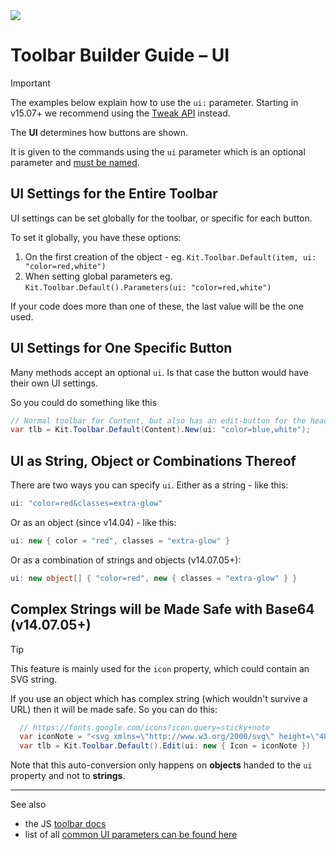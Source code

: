 ﻿---
uid: ToSic.Sxc.Services.ToolbarBuilder.Ui
---

<img src="~/assets/features/toolbar.svg" class="feature">

# Toolbar Builder Guide – UI

> [!IMPORTANT]
> The examples below explain how to use the `ui:` parameter.
> Starting in v15.07+ we recommend using the [Tweak API](xref:ToSic.Sxc.Services.ToolbarBuilder.TweakButtons) instead.

The **UI** determines how buttons are shown.

It is given to the commands using the `ui` parameter
which is an optional parameter and [must be named](xref:NetCode.Conventions.NamedParameters).

## UI Settings for the Entire Toolbar

UI settings can be set globally for the toolbar, or specific for each button.

To set it globally, you have these options:

1. On the first creation of the object - eg. `Kit.Toolbar.Default(item, ui: "color=red,white")`
1. When setting global parameters eg. `Kit.Toolbar.Default().Parameters(ui: "color=red,white")`

If your code does more than one of these, the last value will be the one used.

## UI Settings for One Specific Button

Many methods accept an optional `ui`.
Is that case the button would have their own UI settings.

So you could do something like this

```c#
// Normal toolbar for Content, but also has an edit-button for the header
var tlb = Kit.Toolbar.Default(Content).New(ui: "color=blue,white");
```

## UI as String, Object or Combinations Thereof

There are two ways you can specify `ui`.
Either as a string - like this:

```c#
ui: "color=red&classes=extra-glow"
```

Or as an object (since v14.04) - like this:

```c#
ui: new { color = "red", classes = "extra-glow" }
```

Or as a combination of strings and objects (v14.07.05+):

```c#
ui: new object[] { "color=red", new { classes = "extra-glow" } }
```

## Complex Strings will be Made Safe with Base64 (v14.07.05+)

> [!TIP]
> This feature is mainly used for the `icon` property, which could contain an SVG string.

If you use an object which has complex string (which wouldn't survive a URL) then it will be made safe.
So you can do this:

```c#
  // https://fonts.google.com/icons?icon.query=sticky+note
  var iconNote = "<svg xmlns=\"http://www.w3.org/2000/svg\" height=\"48\" width=\"48\"><path d=\"M9 39h20V29h10V9H9v30Zm0 3q-1.25 0-2.125-.875T6 39V9q0-1.25.875-2.125T9 6h30q1.25 0 2.125.875T42 9v21L30 42Zm6-15v-3h8.5v3Zm0-8v-3h18v3ZM9 39V9v30Z\"/></svg>";
  var tlb = Kit.Toolbar.Default().Edit(ui: new { Icon = iconNote })
```

Note that this auto-conversion only happens on **objects** handed to the `ui` property and not to **strings**.


---

See also

* the JS [toolbar docs](xref:JsCode.Toolbars.Simple)
* list of all [common UI parameters can be found here](xref:Basics.Browser.EditUx.Toolbars.ButtonUi)

